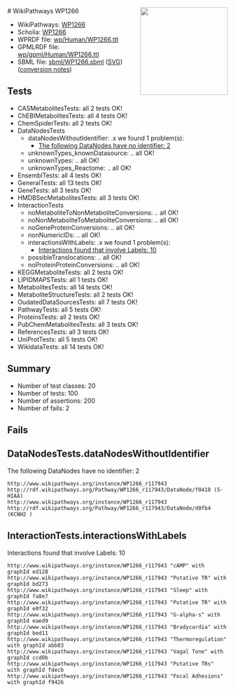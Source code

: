 <img style="float: right; width: 200px" src="../logo.png" />
# WikiPathways WP1266

* WikiPathways: [WP1266](https://identifiers.org/wikipathways:WP1266)
* Scholia: [WP1266](https://scholia.toolforge.org/wikipathways/WP1266)
* WPRDF file: [wp/Human/WP1266.ttl](../wp/Human/WP1266.ttl)
* GPMLRDF file: [wp/gpml/Human/WP1266.ttl](../wp/gpml/Human/WP1266.ttl)
* SBML file: [sbml/WP1266.sbml](../sbml/WP1266.sbml) ([SVG](../sbml/WP1266.svg)) ([conversion notes](../sbml/WP1266.txt))

## Tests
* CASMetabolitesTests: all 2 tests OK!
* ChEBIMetabolitesTests: all 4 tests OK!
* ChemSpiderTests: all 2 tests OK!
* DataNodesTests
    * dataNodesWithoutIdentifier: .x we found 1 problem(s):
        * [The following DataNodes have no identifier: 2](#d2d32fa1)
    * unknownTypes_knownDatasource: .. all OK!
    * unknownTypes: .. all OK!
    * unknownTypes_Reactome: .. all OK!
* EnsemblTests: all 4 tests OK!
* GeneralTests: all 13 tests OK!
* GeneTests: all 3 tests OK!
* HMDBSecMetabolitesTests: all 3 tests OK!
* InteractionTests
    * noMetaboliteToNonMetaboliteConversions: .. all OK!
    * noNonMetaboliteToMetaboliteConversions: .. all OK!
    * noGeneProteinConversions: .. all OK!
    * nonNumericIDs: .. all OK!
    * interactionsWithLabels: .x we found 1 problem(s):
        * [Interactions found that involve Labels: 10](#fe97a8b8)
    * possibleTranslocations: .. all OK!
    * noProteinProteinConversions: .. all OK!
* KEGGMetaboliteTests: all 2 tests OK!
* LIPIDMAPSTests: all 1 tests OK!
* MetabolitesTests: all 14 tests OK!
* MetaboliteStructureTests: all 2 tests OK!
* OudatedDataSourcesTests: all 7 tests OK!
* PathwayTests: all 5 tests OK!
* ProteinsTests: all 2 tests OK!
* PubChemMetabolitesTests: all 3 tests OK!
* ReferencesTests: all 3 tests OK!
* UniProtTests: all 5 tests OK!
* WikidataTests: all 14 tests OK!


## Summary

* Number of test classes: 20
* Number of tests: 100
* Number of assertions: 200
* Number of fails: 2

## Fails

<a name="d2d32fa1" />

## DataNodesTests.dataNodesWithoutIdentifier

The following DataNodes have no identifier: 2
```
http://www.wikipathways.org/instance/WP1266_r117943 http://rdf.wikipathways.org/Pathway/WP1266_r117943/DataNode/f0418 (5-HIAA)
http://www.wikipathways.org/instance/WP1266_r117943 http://rdf.wikipathways.org/Pathway/WP1266_r117943/DataNode/d0fb4 (KCNH2 )
```

<a name="fe97a8b8" />

## InteractionTests.interactionsWithLabels

Interactions found that involve Labels: 10
```
http://www.wikipathways.org/instance/WP1266_r117943 "cAMP" with graphId ed128
http://www.wikipathways.org/instance/WP1266_r117943 "Putative TR" with graphId bd273
http://www.wikipathways.org/instance/WP1266_r117943 "Sleep" with graphId fa8e7
http://www.wikipathways.org/instance/WP1266_r117943 "Putative TR" with graphId e0f32
http://www.wikipathways.org/instance/WP1266_r117943 "G-alpha-s" with graphId eaed9
http://www.wikipathways.org/instance/WP1266_r117943 "Bradycardia" with graphId bed11
http://www.wikipathways.org/instance/WP1266_r117943 "Thermoregulation" with graphId abb83
http://www.wikipathways.org/instance/WP1266_r117943 "Vagal Tone" with graphId ccd0b
http://www.wikipathways.org/instance/WP1266_r117943 "Putative TRs" with graphId fdecb
http://www.wikipathways.org/instance/WP1266_r117943 "Focal Adhesions" with graphId f9426
```

